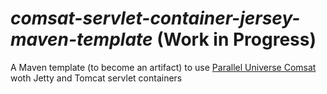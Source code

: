 # *comsat-servlet-container-jersey-maven-template* (Work in Progress)

A Maven template (to become an artifact) to use [Parallel Universe Comsat](http://www.paralleluniverse.co/comsat/) woth Jetty and Tomcat servlet containers